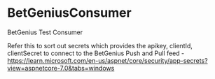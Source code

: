 # BetGeniusConsumer
BetGenius Test Consumer

Refer this to sort out secrets which provides the apikey, clientId, clientSecret to connect to the BetGenius Push and Pull feed - https://learn.microsoft.com/en-us/aspnet/core/security/app-secrets?view=aspnetcore-7.0&tabs=windows
